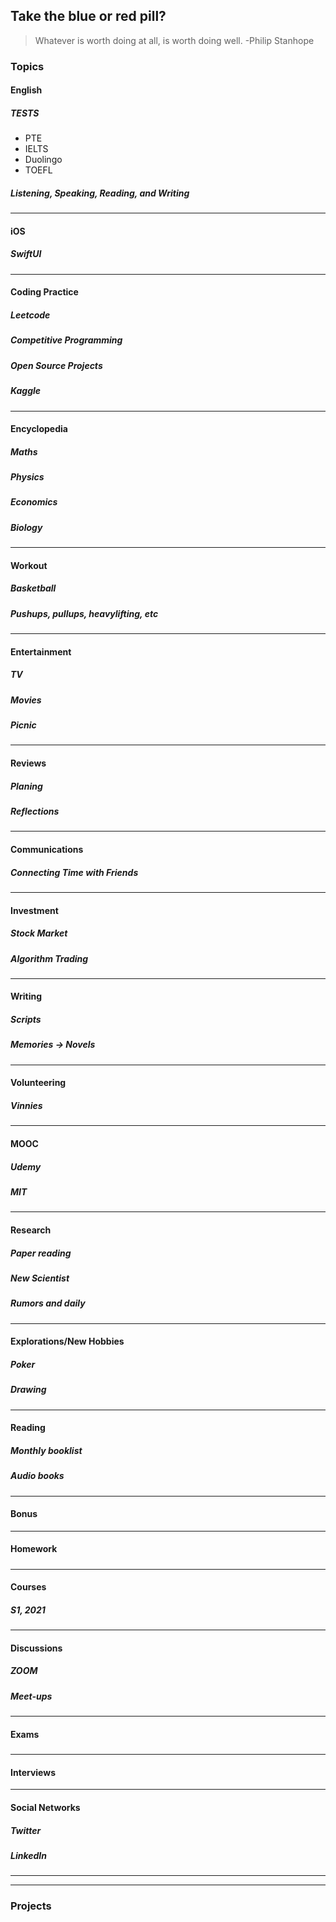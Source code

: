 ## Take the blue or red pill?

> Whatever is worth doing at all, is worth doing well. -Philip Stanhope

### Topics

#### English

##### TESTS

- PTE
- IELTS
- Duolingo
- TOEFL

##### Listening, Speaking, Reading, and Writing

---

#### iOS

##### SwiftUI

---

#### Coding Practice

##### Leetcode

##### Competitive Programming

##### Open Source Projects

##### Kaggle

---

#### Encyclopedia

##### Maths

##### Physics

##### Economics

##### Biology

---

#### Workout

##### Basketball

##### Pushups, pullups, heavylifting, etc

---

#### Entertainment

##### TV

##### Movies

##### Picnic

---

#### Reviews

##### Planing

##### Reflections

---

#### Communications

##### Connecting Time with Friends

---

#### Investment

##### Stock Market

##### Algorithm Trading

---

#### Writing

##### Scripts

##### Memories -> Novels

---

#### Volunteering

##### Vinnies

#####

---

#### MOOC

##### Udemy

##### MIT

---

#### Research

##### Paper reading

##### New Scientist

##### Rumors and daily

---

#### Explorations/New Hobbies

##### Poker

##### Drawing

---

#### Reading

##### Monthly booklist

##### Audio books

---

#### Bonus

---

#### Homework

#####

---

#### Courses

##### S1, 2021

#####

---

#### Discussions

##### ZOOM

##### Meet-ups

---

#### Exams

#####

---

#### Interviews

---

#### Social Networks

##### Twitter

##### LinkedIn

---

---

### Projects
